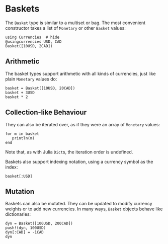 # Baskets

The `Basket` type is similar to a multiset or bag. The most convenient
constructor takes a list of `Monetary` or other `Basket` values:

```@repl basket
using Currencies  # hide
@usingcurrencies USD, CAD
Basket([10USD, 2CAD])
```

## Arithmetic

The basket types support arithmetic with all kinds of currencies, just like
plain `Monetary` values do:

```@repl basket
basket = Basket([10USD, 20CAD])
basket + 3USD
basket * 2
```

## Collection-like Behaviour

They can also be iterated over, as if they were an array of `Monetary` values:

```@repl basket
for m in basket
   println(m)
end
```

Note that, as with Julia `Dict`s, the iteration order is undefined.

Baskets also support indexing notation, using a currency symbol as the index:

```@repl basket
basket[:USD]
```

## Mutation

Baskets can also be mutated. They can be updated to modify currency weights or
to add new currencies. In many ways, `Basket` objects behave like dictionaries:

```@repl basket
dyn = Basket([100USD, 200CAD])
push!(dyn, 100USD)
dyn[:CAD] = -1CAD
dyn
```
